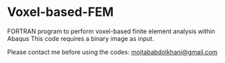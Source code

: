 # Voxel-based-FEM
FORTRAN program to perform voxel-based finite element analysis within Abaqus 
This code requires a binary image as input.

Please contact me before using the codes: mojtababdolkhani@gmail.com
